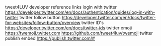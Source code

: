 tweet4LUV developer reference links
login with twitter
https://developer.twitter.com/en/docs/authentication/guides/log-in-with-twitter
twitter follow button
https://developer.twitter.com/en/docs/twitter-for-websites/follow-button/overview
twitter ID's
https://developer.twitter.com/en/docs/twitter-ids
twitter emoji
https://twemoji.twitter.com
https://github.com/tweet4luv/twemoji
twitter publish embed
https://publish.twitter.com/#

